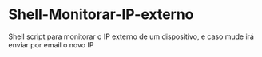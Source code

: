 # Shell-Monitorar-IP-externo
Shell script para monitorar o IP externo de um dispositivo, e caso mude irá enviar por email o novo IP
